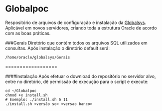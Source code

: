 Globalpoc
==================
Respositório de arquivos de configuração e instalação da [Globalsys](http://www.globalsys.com.br). Aplicável em novos servidores, criando toda a estrutura Oracle de acordo com as boas práticas.

###Gerais
Diretório que contém todos os arquivos SQL utilizados em consultas. Após instalação o diretório default será:
~~~
/home/oracle/globalsys/Gerais
~~~

==================

####Instalação
Após efetuar o download do repositório no servidor alvo, entre no diretório, dê permissão de execução para o script e execute:
~~~ 
cd ~/Globalpoc
chmod +x install.sh
# Exemplo: ./install.sh 6 11
./install.sh <versão so> <versao banco>
~~~